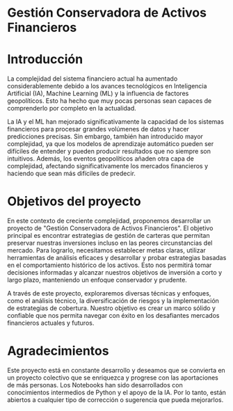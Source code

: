 # Gestión Conservadora de Activos Financieros

# Introducción

La complejidad del sistema financiero actual ha aumentado considerablemente debido a los avances tecnológicos en Inteligencia Artificial (IA), Machine Learning (ML) y la influencia de factores geopolíticos. Esto ha hecho que muy pocas personas sean capaces de comprenderlo por completo en la actualidad.

La IA y el ML han mejorado significativamente la capacidad de los sistemas financieros para procesar grandes volúmenes de datos y hacer predicciones precisas. Sin embargo, también han introducido mayor complejidad, ya que los modelos de aprendizaje automático pueden ser difíciles de entender y pueden producir resultados que no siempre son intuitivos. Además, los eventos geopolíticos añaden otra capa de complejidad, afectando significativamente los mercados financieros y haciendo que sean más difíciles de predecir.

# Objetivos del proyecto

En este contexto de creciente complejidad, proponemos desarrollar un proyecto de "Gestión Conservadora de Activos Financieros". El objetivo principal es encontrar estrategias de gestión de carteras que permitan preservar nuestras inversiones incluso en las peores circunstancias del mercado. Para lograrlo, necesitamos establecer metas claras, utilizar herramientas de análisis eficaces y desarrollar y probar estrategias basadas en el comportamiento histórico de los activos. Esto nos permitirá tomar decisiones informadas y alcanzar nuestros objetivos de inversión a corto y largo plazo, manteniendo un enfoque conservador y prudente.

A través de este proyecto, exploraremos diversas técnicas y enfoques, como el análisis técnico, la diversificación de riesgos y la implementación de estrategias de cobertura. Nuestro objetivo es crear un marco sólido y confiable que nos permita navegar con éxito en los desafiantes mercados financieros actuales y futuros.

# Agradecimientos

Este proyecto está en constante desarrollo y deseamos que se convierta en un proyecto colectivo que se enriquezca y progrese con las aportaciones de más personas. Los Notebooks han sido desarrollados con conocimientos intermedios de Python y el apoyo de la IA. Por lo tanto, están abiertos a cualquier tipo de corrección o sugerencia que pueda mejorarlos.


